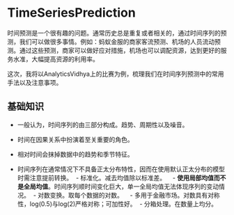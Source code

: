 # TimeSeriesPrediction
时间预测是一个很有趣的问题。通常历史总是重复或者相关的，通过时间序列的预测，我们可以做很多事情。例如：蚂蚁金服的商家客流预测、机场的人员流动预测。通过这些预测，商家可以做好应对措施，机场也可以调配资源，达到更好的服务水准，大幅提高资源的利用率。

这次，我将以AnalyticsVidhya上的比赛为例，梳理我们在时间序列预测中的常用手法以及注意事项。

## 基础知识
- 一般认为，时间序列的由三部分构成。趋势、周期性以及噪音。
- 时间在因果关系中扮演着至关重要的角色。
- 相对时间会抹掉数据中的趋势和季节特征。

- 时间序列在通常情况下不具备正太分布特性，因而在使用默认正太分布的模型时需注意提前转换。
  - 标准化。减去均值除以标准差。
    - **使用局部均值而不是全局均值**。时间序列顺时间变化巨大，单一全局均值无法体现序列的变动情况。
  - 对数变换。取每个数据的对数。
    - 多用于金融市场。对数具有对称性，log(0.5)与log(2)严格对称；可加性好。
  - 分箱处理。在数量上均分。
